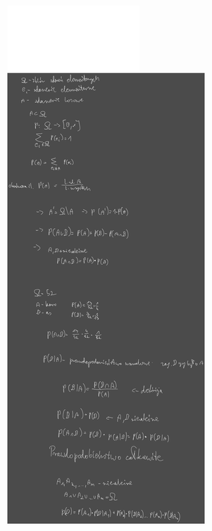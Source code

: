 ![Rachunek_Pr_W2](/Notatki/Semestr%202/Rachunek%20prawdopodobie%C5%84stwa/Wyk%C5%82ady/Wyk%C5%82ad%202/Rachunek_Pr_W2.pdf)
![Drawing 2023-03-09 11.17.29.excalidraw](/Notatki/Semestr%202/Rachunek%20prawdopodobie%C5%84stwa/Wyk%C5%82ady/Wyk%C5%82ad%202/Drawing%202023-03-09%2011.17.29.excalidraw.svg)